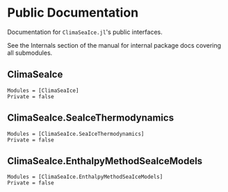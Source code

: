 # Public Documentation

Documentation for `ClimaSeaIce.jl`'s public interfaces.

See the Internals section of the manual for internal package docs covering all submodules.

## ClimaSeaIce

```@autodocs
Modules = [ClimaSeaIce]
Private = false
```

## ClimaSeaIce.SeaIceThermodynamics

```@autodocs
Modules = [ClimaSeaIce.SeaIceThermodynamics]
Private = false
```

## ClimaSeaIce.EnthalpyMethodSeaIceModels

```@autodocs
Modules = [ClimaSeaIce.EnthalpyMethodSeaIceModels]
Private = false
```

